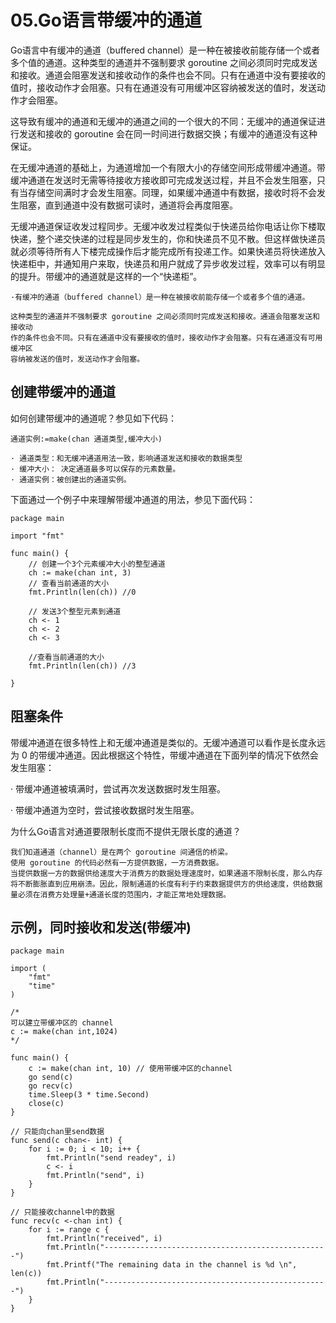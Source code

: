 # 05.Go语言带缓冲的通道

Go语言中有缓冲的通道（buffered channel）是一种在被接收前能存储一个或者多个值的通道。这种类型的通道并不强制要求 goroutine 之间必须同时完成发送和接收。通道会阻塞发送和接收动作的条件也会不同。只有在通道中没有要接收的值时，接收动作才会阻塞。只有在通道没有可用缓冲区容纳被发送的值时，发送动作才会阻塞。

这导致有缓冲的通道和无缓冲的通道之间的一个很大的不同：无缓冲的通道保证进行发送和接收的 goroutine 会在同一时间进行数据交换；有缓冲的通道没有这种保证。

在无缓冲通道的基础上，为通道增加一个有限大小的存储空间形成带缓冲通道。带缓冲通道在发送时无需等待接收方接收即可完成发送过程，并且不会发生阻塞，只有当存储空间满时才会发生阻塞。同理，如果缓冲通道中有数据，接收时将不会发生阻塞，直到通道中没有数据可读时，通道将会再度阻塞。

无缓冲通道保证收发过程同步。无缓冲收发过程类似于快递员给你电话让你下楼取快递，整个递交快递的过程是同步发生的，你和快递员不见不散。但这样做快递员就必须等待所有人下楼完成操作后才能完成所有投递工作。如果快递员将快递放入快递柜中，并通知用户来取，快递员和用户就成了异步收发过程，效率可以有明显的提升。带缓冲的通道就是这样的一个“快递柜”。

``` 
·有缓冲的通道（buffered channel）是一种在被接收前能存储一个或者多个值的通道。

这种类型的通道并不强制要求 goroutine 之间必须同时完成发送和接收。通道会阻塞发送和接收动
作的条件也会不同。只有在通道中没有要接收的值时，接收动作才会阻塞。只有在通道没有可用缓冲区
容纳被发送的值时，发送动作才会阻塞。  
```

## 创建带缓冲的通道
如何创建带缓冲的通道呢？参见如下代码：
``` 
通道实例:=make(chan 通道类型,缓冲大小)

· 通道类型：和无缓冲通道用法一致，影响通道发送和接收的数据类型
· 缓冲大小： 决定通道最多可以保存的元素数量。
· 通道实例：被创建出的通道实例。
```

下面通过一个例子中来理解带缓冲通道的用法，参见下面代码：
``` 
package main

import "fmt"

func main() {
	// 创建一个3个元素缓冲大小的整型通道
	ch := make(chan int, 3)
	// 查看当前通道的大小
	fmt.Println(len(ch)) //0

	// 发送3个整型元素到通道
	ch <- 1
	ch <- 2
	ch <- 3

	//查看当前通道的大小
	fmt.Println(len(ch)) //3

}

```

## 阻塞条件
带缓冲通道在很多特性上和无缓冲通道是类似的。无缓冲通道可以看作是长度永远为 0 的带缓冲通道。因此根据这个特性，带缓冲通道在下面列举的情况下依然会发生阻塞：

· 带缓冲通道被填满时，尝试再次发送数据时发生阻塞。

· 带缓冲通道为空时，尝试接收数据时发生阻塞。

为什么Go语言对通道要限制长度而不提供无限长度的通道？
```
我们知道通道（channel）是在两个 goroutine 间通信的桥梁。
使用 goroutine 的代码必然有一方提供数据，一方消费数据。
当提供数据一方的数据供给速度大于消费方的数据处理速度时，如果通道不限制长度，那么内存将不断膨胀直到应用崩溃。因此，限制通道的长度有利于约束数据提供方的供给速度，供给数据量必须在消费方处理量+通道长度的范围内，才能正常地处理数据。
```


## 示例，同时接收和发送(带缓冲)
``` 
package main

import (
	"fmt"
	"time"
)

/*
可以建立带缓冲区的 channel
c := make(chan int,1024)
*/

func main() {
	c := make(chan int, 10) // 使用带缓冲区的channel
	go send(c)
	go recv(c)
	time.Sleep(3 * time.Second)
	close(c)
}

// 只能向chan里send数据
func send(c chan<- int) {
	for i := 0; i < 10; i++ {
		fmt.Println("send readey", i)
		c <- i
		fmt.Println("send", i)
	}
}

// 只能接收channel中的数据
func recv(c <-chan int) {
	for i := range c {
		fmt.Println("received", i)
		fmt.Println("--------------------------------------------------")
		fmt.Printf("The remaining data in the channel is %d \n", len(c))
		fmt.Println("--------------------------------------------------")
	}
}
```